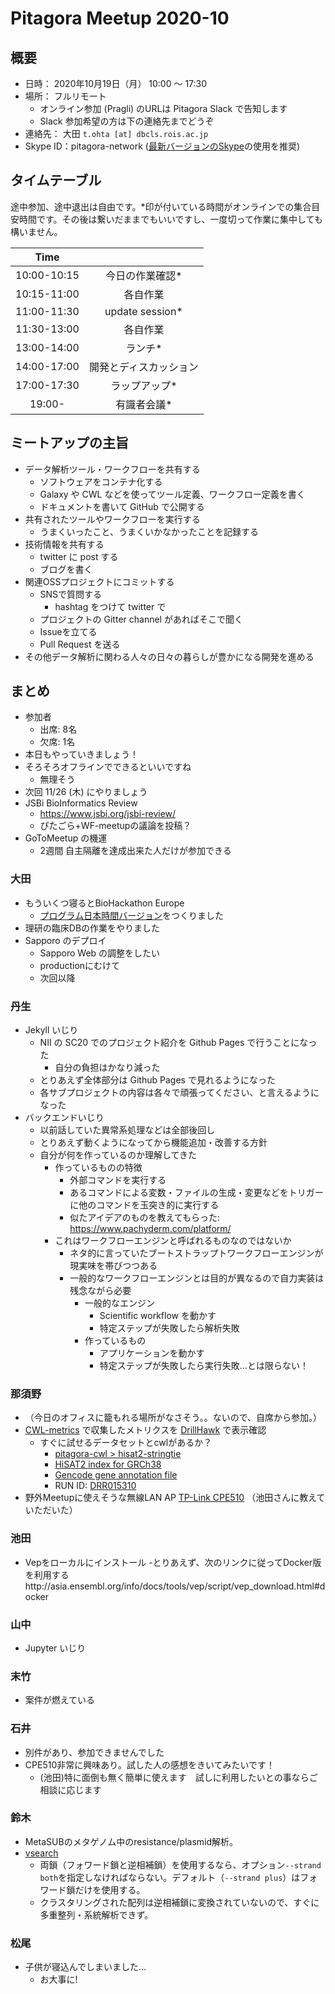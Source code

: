 # Pitagora Meetup 2020-10

## 概要

-   日時： 2020年10月19日（月） 10:00 〜 17:30
-   場所： フルリモート
    -   オンライン参加 (Pragli) のURLは Pitagora Slack で告知します
    -   Slack 参加希望の方は下の連絡先までどうぞ
-   連絡先： 大田 `t.ohta [at] dbcls.rois.ac.jp`
-   Skype ID：pitagora-network ([最新バージョンのSkype](http://www.skype.com/ja/)の使用を推奨)

## タイムテーブル

途中参加、途中退出は自由です。\*印が付いている時間がオンラインでの集合目安時間です。その後は繋いだままでもいいですし、一度切って作業に集中しても構いません。

|Time||
|:---:|:---:|
|10:00-10:15|今日の作業確認*|
|10:15-11:00|各自作業|
|11:00-11:30|update session*|
|11:30-13:00|各自作業|
|13:00-14:00|ランチ*|
|14:00-17:00|開発とディスカッション|
|17:00-17:30|ラップアップ*|
|19:00-|有識者会議*|

## ミートアップの主旨

-   データ解析ツール・ワークフローを共有する
    -   ソフトウェアをコンテナ化する
    -   Galaxy や CWL などを使ってツール定義、ワークフロー定義を書く
    -   ドキュメントを書いて GitHub で公開する
-   共有されたツールやワークフローを実行する
    -   うまくいったこと、うまくいかなかったことを記録する
-   技術情報を共有する
    -   twitter に post する
    -   ブログを書く
-   関連OSSプロジェクトにコミットする
    -   SNSで質問する
        -   hashtag をつけて twitter で
    -   プロジェクトの Gitter channel があればそこで聞く
    -   Issueを立てる
    -   Pull Request を送る
-   その他データ解析に関わる人々の日々の暮らしが豊かになる開発を進める

## まとめ

- 参加者
  - 出席: 8名
  - 欠席: 1名
- 本日もやっていきましょう！
- そろそろオフラインでできるといいですね
  - 無理そう
- 次回 11/26 (木) にやりましょう
- JSBi BioInformatics Review
  - https://www.jsbi.org/jsbi-review/
  - ぴたごら+WF-meetupの議論を投稿？
- GoToMeetup の機運
  - 2週間 自主隔離を達成出来た人だけが参加できる

### 大田

- もういくつ寝るとBioHackathon Europe
  - [プログラム日本時間バージョン](https://pitagora-network.org/events/related-events/2020/bh-eu-2020)をつくりました
- 理研の臨床DBの作業をやりました
- Sapporo のデプロイ
  - Sapporo Web の調整をしたい
  - productionにむけて
  - 次回以降

### 丹生

- Jekyll いじり
    - NII の SC20 でのプロジェクト紹介を Github Pages で行うことになった
        - 自分の負担はかなり減った
    - とりあえず全体部分は Github Pages で見れるようになった
    - 各サブプロジェクトの内容は各々で頑張ってください、と言えるようになった
- バックエンドいじり
    - 以前話していた異常系処理などは全部後回し
    - とりあえず動くようになってから機能追加・改善する方針
    - 自分が何を作っているのか理解してきた
        - 作っているものの特徴
            - 外部コマンドを実行する
            - あるコマンドによる変数・ファイルの生成・変更などをトリガーに他のコマンドを玉突き的に実行する
            - 似たアイデアのものを教えてもらった: https://www.pachyderm.com/platform/
        - これはワークフローエンジンと呼ばれるものなのではないか
            - ネタ的に言っていたブートストラップトワークフローエンジンが現実味を帯びつつある
            - 一般的なワークフローエンジンとは目的が異なるので自力実装は残念ながら必要
                - 一般的なエンジン
                    - Scientific workflow を動かす
                    - 特定ステップが失敗したら解析失敗
                - 作っているもの
                    - アプリケーションを動かす
                    - 特定ステップが失敗したら実行失敗…とは限らない！

### 那須野

- （今日のオフィスに籠もれる場所がなさそう。。ないので、自席から参加。）
- [CWL-metrics](https://inutano.github.io/cwl-metrics/) で収集したメトリクスを [DrillHawk](https://github.com/tom-tan/drill-hawk) で表示確認
    - すぐに試せるデータセットとcwlがあるか？
        - [pitagora-cwl > hisat2-stringtie](https://github.com/pitagora-network/pitagora-cwl/tree/master/workflows/hisat2-stringtie/paired_end)
        - [HiSAT2 index for GRCh38](https://s3.amazonaws.com/nig-reference/GRCh38/hisat2_index/hisat2_GRCh38.tar.gz)
        - [Gencode gene annotation file](https://s3.amazonaws.com/nig-reference/GRCh38/gencode_v28_annotation/gencode.v28.annotation.gtf.gz)
        - RUN ID: [DRR015310](http://trace.ddbj.nig.ac.jp/DRASearch/experiment?acc=DRX013777)
- 野外Meetupに使えそうな無線LAN AP [TP-Link CPE510](https://www.tp-link.com/jp/business-networking/outdoor-radio/cpe510/) （池田さんに教えていただいた）

### 池田

- Vepをローカルにインストール
    -とりあえず、次のリンクに従ってDocker版を利用するhttp://asia.ensembl.org/info/docs/tools/vep/script/vep_download.html#docker

### 山中

- Jupyter いじり

### 末竹

- 案件が燃えている

### 石井

- 別件があり、参加できませんでした
- CPE510非常に興味あり。試した人の感想をきいてみたいです！
    - (池田)特に面倒も無く簡単に使えます　試しに利用したいとの事ならご相談に応じます

### 鈴木

- MetaSUBのメタゲノム中のresistance/plasmid解析。
- [vsearch](https://github.com/haruosuz/bioinfo/blob/master/references/README.bioinfo.tools.md#vsearch)
  - 両鎖（フォワード鎖と逆相補鎖）を使用するなら、オプション`--strand both`を指定しなければならない。デフォルト（`--strand plus`）はフォワード鎖だけを使用する。
  - クラスタリングされた配列は逆相補鎖に変換されていないので、すぐに多重整列・系統解析できず。


### 松尾
- 子供が寝込んでしまいました…
  - お大事に!
